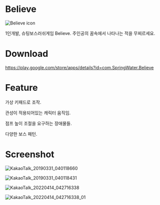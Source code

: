 # Believe

![Believe icon](https://user-images.githubusercontent.com/48142591/163254239-c99d49dd-665f-4ee5-87f1-c088ce16f932.jpg)

1인개발, 슈팅보스러쉬게임 Believe.
주인공의 꿈속에서 나타나는 적을 무찌르세요.

# Download
https://play.google.com/store/apps/details?id=com.SpringWater.Believe

# Feature 

가상 키패드로 조작.

관성이 적용되어있는 캐릭터 움직임.

점프 높이 조절을 요구하는 장애물들. 

다양한 보스 패턴.

# Screenshot

![KakaoTalk_20190331_040118660](https://user-images.githubusercontent.com/48142591/163255729-868bceff-cc84-4819-a73a-e15323e5bc95.png)

![KakaoTalk_20190331_040118431](https://user-images.githubusercontent.com/48142591/163255515-f2843b4f-eb82-4d23-b44b-a717cd1ec751.png)

![KakaoTalk_20220414_042716338](https://user-images.githubusercontent.com/48142591/163255563-d63b0800-bf2c-45c6-aacd-ce7c64181bc7.png)

![KakaoTalk_20220414_042716338_01](https://user-images.githubusercontent.com/48142591/163255937-b7eb902d-5079-49aa-99f9-be9684d9b1f3.png)
